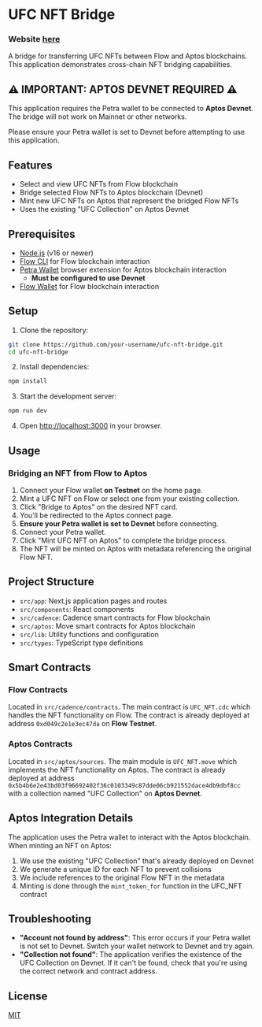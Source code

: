# UFC NFT Bridge

### Website [here](https://flow-aptos-bridge-app.vercel.app/)

A bridge for transferring UFC NFTs between Flow and Aptos blockchains. This application demonstrates cross-chain NFT bridging capabilities.

## ⚠️ IMPORTANT: APTOS DEVNET REQUIRED ⚠️

This application requires the Petra wallet to be connected to **Aptos Devnet**. The bridge will not work on Mainnet or other networks.

Please ensure your Petra wallet is set to Devnet before attempting to use this application.

## Features

- Select and view UFC NFTs from Flow blockchain
- Bridge selected Flow NFTs to Aptos blockchain (Devnet)
- Mint new UFC NFTs on Aptos that represent the bridged Flow NFTs
- Uses the existing "UFC Collection" on Aptos Devnet

## Prerequisites

- [Node.js](https://nodejs.org/) (v16 or newer)
- [Flow CLI](https://docs.onflow.org/flow-cli/install/) for Flow blockchain interaction
- [Petra Wallet](https://petra.app/) browser extension for Aptos blockchain interaction
  - **Must be configured to use Devnet**
- [Flow Wallet](https://docs.onflow.org/flow-wallet/) for Flow blockchain interaction

## Setup

1. Clone the repository:

```bash
git clone https://github.com/your-username/ufc-nft-bridge.git
cd ufc-nft-bridge
```

2. Install dependencies:

```bash
npm install
```

3. Start the development server:

```bash
npm run dev
```

4. Open [http://localhost:3000](http://localhost:3000) in your browser.

## Usage

### Bridging an NFT from Flow to Aptos

1. Connect your Flow wallet **on Testnet** on the home page.
2. Mint a UFC NFT on Flow or select one from your existing collection.
3. Click "Bridge to Aptos" on the desired NFT card.
4. You'll be redirected to the Aptos connect page.
5. **Ensure your Petra wallet is set to Devnet** before connecting.
6. Connect your Petra wallet.
7. Click "Mint UFC NFT on Aptos" to complete the bridge process.
8. The NFT will be minted on Aptos with metadata referencing the original Flow NFT.

## Project Structure

- `src/app`: Next.js application pages and routes
- `src/components`: React components
- `src/cadence`: Cadence smart contracts for Flow blockchain
- `src/aptos`: Move smart contracts for Aptos blockchain 
- `src/lib`: Utility functions and configuration
- `src/types`: TypeScript type definitions

## Smart Contracts

### Flow Contracts

Located in `src/cadence/contracts`. The main contract is `UFC_NFT.cdc` which handles the NFT functionality on Flow. The contract is already deployed at address `0xd049c2e1e3ec47da` on **Flow Testnet**.

### Aptos Contracts

Located in `src/aptos/sources`. The main module is `UFC_NFT.move` which implements the NFT functionality on Aptos. The contract is already deployed at address `0x5b4b6e2e43bd03f96692402f36c0103349c87dde06cb921552dace4db9dbf8cc` with a collection named "UFC Collection" on **Aptos Devnet**.

## Aptos Integration Details

The application uses the Petra wallet to interact with the Aptos blockchain. When minting an NFT on Aptos:

1. We use the existing "UFC Collection" that's already deployed on Devnet
2. We generate a unique ID for each NFT to prevent collisions
3. We include references to the original Flow NFT in the metadata
4. Minting is done through the `mint_token_for` function in the UFC_NFT contract

## Troubleshooting

- **"Account not found by address"**: This error occurs if your Petra wallet is not set to Devnet. Switch your wallet network to Devnet and try again.
- **"Collection not found"**: The application verifies the existence of the UFC Collection on Devnet. If it can't be found, check that you're using the correct network and contract address.

## License

[MIT](LICENSE)
